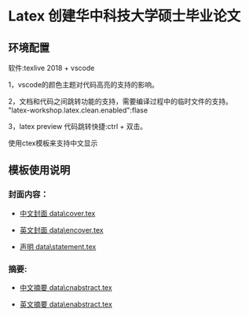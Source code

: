 # Latex 创建华中科技大学硕士毕业论文

## 环境配置

软件:texlive 2018 + vscode 

1，vscode的颜色主题对代码高亮的支持的影响。

2，文档和代码之间跳转功能的支持，需要编译过程中的临时文件的支持。
    "latex-workshop.latex.clean.enabled":flase
    

3，latex preview 代码跳转快捷:ctrl + 双击。

使用ctex模板来支持中文显示

## 模板使用说明



### 封面内容：

- [中文封面 data\cover.tex](data//cover.tex)

- [英文封面 data\encover.tex](data//encover.tex)

- [声明 data\statement.tex](data//statement.tex)

### 摘要:

- [中文摘要 data\cnabstract.tex](data//cnabstract.tex)


- [英文摘要 data\enabstract.tex](data//enabstract.tex)
